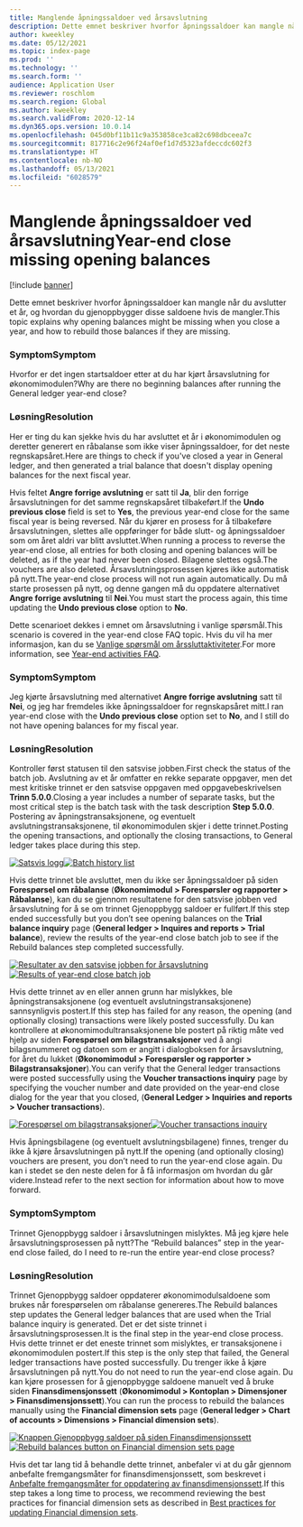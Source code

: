 ```yaml
---
title: Manglende åpningssaldoer ved årsavslutning
description: Dette emnet beskriver hvorfor åpningssaldoer kan mangle når du avslutter et år, og hvordan du gjenoppbygger disse saldoene hvis de mangler.
author: kweekley
ms.date: 05/12/2021
ms.topic: index-page
ms.prod: ''
ms.technology: ''
ms.search.form: ''
audience: Application User
ms.reviewer: roschlom
ms.search.region: Global
ms.author: kweekley
ms.search.validFrom: 2020-12-14
ms.dyn365.ops.version: 10.0.14
ms.openlocfilehash: 045d0bf11b11c9a353858ce3ca82c698dbceea7c
ms.sourcegitcommit: 817716c2e96f24af0ef1d7d5323afdeccdc602f3
ms.translationtype: HT
ms.contentlocale: nb-NO
ms.lasthandoff: 05/13/2021
ms.locfileid: "6028579"
---
```

# <a name="year-end-close-missing-opening-balances"></a><span data-ttu-id="fae86-103">Manglende åpningssaldoer ved årsavslutning</span><span class="sxs-lookup"><span data-stu-id="fae86-103">Year-end close missing opening balances</span></span>

[!include [banner](../includes/banner.md)]

<span data-ttu-id="fae86-104">Dette emnet beskriver hvorfor åpningssaldoer kan mangle når du avslutter et år, og hvordan du gjenoppbygger disse saldoene hvis de mangler.</span><span class="sxs-lookup"><span data-stu-id="fae86-104">This topic explains why opening balances might be missing when you close a year, and how to rebuild those balances if they are missing.</span></span>

### <a name="symptom"></a><span data-ttu-id="fae86-105">Symptom</span><span class="sxs-lookup"><span data-stu-id="fae86-105">Symptom</span></span>

<span data-ttu-id="fae86-106">Hvorfor er det ingen startsaldoer etter at du har kjørt årsavslutning for økonomimodulen?</span><span class="sxs-lookup"><span data-stu-id="fae86-106">Why are there no beginning balances after running the General ledger year-end close?</span></span> 

### <a name="resolution"></a><span data-ttu-id="fae86-107">Løsning</span><span class="sxs-lookup"><span data-stu-id="fae86-107">Resolution</span></span>

<span data-ttu-id="fae86-108">Her er ting du kan sjekke hvis du har avsluttet et år i økonomimodulen og deretter generert en råbalanse som ikke viser åpningssaldoer, for det neste regnskapsåret.</span><span class="sxs-lookup"><span data-stu-id="fae86-108">Here are things to check if you've closed a year in General ledger, and then generated a trial balance that doesn't display opening balances for the next fiscal year.</span></span>

<span data-ttu-id="fae86-109">Hvis feltet **Angre forrige avslutning** er satt til **Ja**, blir den forrige årsavslutningen for det samme regnskapsåret tilbakeført.</span><span class="sxs-lookup"><span data-stu-id="fae86-109">If the **Undo previous close** field is set to **Yes**, the previous year-end close for the same fiscal year is being reversed.</span></span> <span data-ttu-id="fae86-110">Når du kjører en prosess for å tilbakeføre årsavslutningen, slettes alle oppføringer for både slutt- og åpningssaldoer som om året aldri var blitt avsluttet.</span><span class="sxs-lookup"><span data-stu-id="fae86-110">When running a process to reverse the year-end close, all entries for both closing and opening balances will be deleted, as if the year had never been closed.</span></span> <span data-ttu-id="fae86-111">Bilagene slettes også.</span><span class="sxs-lookup"><span data-stu-id="fae86-111">The vouchers are also deleted.</span></span> <span data-ttu-id="fae86-112">Årsavslutningsprosessen kjøres ikke automatisk på nytt.</span><span class="sxs-lookup"><span data-stu-id="fae86-112">The year-end close process will not run again automatically.</span></span> <span data-ttu-id="fae86-113">Du må starte prosessen på nytt, og denne gangen må du oppdatere alternativet **Angre forrige avslutning** til **Nei**.</span><span class="sxs-lookup"><span data-stu-id="fae86-113">You must start the process again, this time updating the **Undo previous close** option to **No**.</span></span>

<span data-ttu-id="fae86-114">Dette scenarioet dekkes i emnet om årsavslutning i vanlige spørsmål.</span><span class="sxs-lookup"><span data-stu-id="fae86-114">This scenario is covered in the year-end close FAQ topic.</span></span> <span data-ttu-id="fae86-115">Hvis du vil ha mer informasjon, kan du se [Vanlige spørsmål om årssluttaktiviteter](faq-year-end-activities.md).</span><span class="sxs-lookup"><span data-stu-id="fae86-115">For more information, see [Year-end activities FAQ](faq-year-end-activities.md).</span></span>

### <a name="symptom"></a><span data-ttu-id="fae86-116">Symptom</span><span class="sxs-lookup"><span data-stu-id="fae86-116">Symptom</span></span>

<span data-ttu-id="fae86-117">Jeg kjørte årsavslutning med alternativet **Angre forrige avslutning** satt til **Nei**, og jeg har fremdeles ikke åpningssaldoer for regnskapsåret mitt.</span><span class="sxs-lookup"><span data-stu-id="fae86-117">I ran year-end close with the **Undo previous close** option set to **No**, and I still do not have opening balances for my fiscal year.</span></span>

### <a name="resolution"></a><span data-ttu-id="fae86-118">Løsning</span><span class="sxs-lookup"><span data-stu-id="fae86-118">Resolution</span></span>

<span data-ttu-id="fae86-119">Kontroller først statusen til den satsvise jobben.</span><span class="sxs-lookup"><span data-stu-id="fae86-119">First check the status of the batch job.</span></span> <span data-ttu-id="fae86-120">Avslutning av et år omfatter en rekke separate oppgaver, men det mest kritiske trinnet er den satsvise oppgaven med oppgavebeskrivelsen **Trinn 5.0.0**.</span><span class="sxs-lookup"><span data-stu-id="fae86-120">Closing a year includes a number of separate tasks, but the most critical step is the batch task with the task description **Step 5.0.0**.</span></span> <span data-ttu-id="fae86-121">Postering av åpningstransaksjonene, og eventuelt avslutningstransaksjonene, til økonomimodulen skjer i dette trinnet.</span><span class="sxs-lookup"><span data-stu-id="fae86-121">Posting the opening transactions, and optionally the closing transactions, to General ledger takes place during this step.</span></span> 

<span data-ttu-id="fae86-122">[![Satsvis logg](./media/yec-mssng-open-blnces-01.png)](./media/yec-mssng-open-blnces-01.png)</span><span class="sxs-lookup"><span data-stu-id="fae86-122">[![Batch history list](./media/yec-mssng-open-blnces-01.png)](./media/yec-mssng-open-blnces-01.png)</span></span>

<span data-ttu-id="fae86-123">Hvis dette trinnet ble avsluttet, men du ikke ser åpningssaldoer på siden **Forespørsel om råbalanse** (**Økonomimodul > Forespørsler og rapporter > Råbalanse**), kan du se gjennom resultatene for den satsvise jobben ved årsavslutning for å se om trinnet Gjenoppbygg saldoer er fullført.</span><span class="sxs-lookup"><span data-stu-id="fae86-123">If this step ended successfully but you don’t see opening balances on the **Trial balance inquiry** page (**General ledger > Inquires and reports > Trial balance**), review the results of the year-end close batch job to see if the Rebuild balances step completed successfully.</span></span>

<span data-ttu-id="fae86-124">[![Resultater av den satsvise jobben for årsavslutning](./media/yec-mssng-open-blnces-02.png)](./media/yec-mssng-open-blnces-02.png)</span><span class="sxs-lookup"><span data-stu-id="fae86-124">[![Results of year-end close batch job](./media/yec-mssng-open-blnces-02.png)](./media/yec-mssng-open-blnces-02.png)</span></span>

<span data-ttu-id="fae86-125">Hvis dette trinnet av en eller annen grunn har mislykkes, ble åpningstransaksjonene (og eventuelt avslutningstransaksjonene) sannsynligvis postert.</span><span class="sxs-lookup"><span data-stu-id="fae86-125">If this step has failed for any reason, the opening (and optionally closing) transactions were likely posted successfully.</span></span> <span data-ttu-id="fae86-126">Du kan kontrollere at økonomimodultransaksjonene ble postert på riktig måte ved hjelp av siden **Forespørsel om bilagstransaksjoner** ved å angi bilagsnummeret og datoen som er angitt i dialogboksen for årsavslutning, for året du lukket (**Økonomimodul > Forespørsler og rapporter > Bilagstransaksjoner**).</span><span class="sxs-lookup"><span data-stu-id="fae86-126">You can verify that the General ledger transactions were posted successfully using the **Voucher transactions inquiry** page by specifying the voucher number and date provided on the year-end close dialog for the year that you closed, (**General Ledger > Inquiries and reports > Voucher transactions**).</span></span>

<span data-ttu-id="fae86-127">[![Forespørsel om bilagstransaksjoner](./media/yec-mssng-open-blnces-03.png)](./media/yec-mssng-open-blnces-03.png)</span><span class="sxs-lookup"><span data-stu-id="fae86-127">[![Voucher transactions inquiry](./media/yec-mssng-open-blnces-03.png)](./media/yec-mssng-open-blnces-03.png)</span></span>

<span data-ttu-id="fae86-128">Hvis åpningsbilagene (og eventuelt avslutningsbilagene) finnes, trenger du ikke å kjøre årsavslutningen på nytt.</span><span class="sxs-lookup"><span data-stu-id="fae86-128">If the opening (and optionally closing) vouchers are present, you don’t need to run the year-end close again.</span></span> <span data-ttu-id="fae86-129">Du kan i stedet se den neste delen for å få informasjon om hvordan du går videre.</span><span class="sxs-lookup"><span data-stu-id="fae86-129">Instead refer to the next section for information about how to move forward.</span></span>

### <a name="symptom"></a><span data-ttu-id="fae86-130">Symptom</span><span class="sxs-lookup"><span data-stu-id="fae86-130">Symptom</span></span>

<span data-ttu-id="fae86-131">Trinnet Gjenoppbygg saldoer i årsavslutningen mislyktes. Må jeg kjøre hele årsavslutningsprosessen på nytt?</span><span class="sxs-lookup"><span data-stu-id="fae86-131">The “Rebuild balances” step in the year-end close failed, do I need to re-run the entire year-end close process?</span></span>

### <a name="resolution"></a><span data-ttu-id="fae86-132">Løsning</span><span class="sxs-lookup"><span data-stu-id="fae86-132">Resolution</span></span>

<span data-ttu-id="fae86-133">Trinnet Gjenoppbygg saldoer oppdaterer økonomimodulsaldoene som brukes når forespørselen om råbalanse genereres.</span><span class="sxs-lookup"><span data-stu-id="fae86-133">The Rebuild balances step updates the General ledger balances that are used when the Trial balance inquiry is generated.</span></span>  <span data-ttu-id="fae86-134">Det er det siste trinnet i årsavslutningsprosessen.</span><span class="sxs-lookup"><span data-stu-id="fae86-134">It is the final step in the year-end close process.</span></span>  <span data-ttu-id="fae86-135">Hvis dette trinnet er det eneste trinnet som mislyktes, er transaksjonene i økonomimodulen postert.</span><span class="sxs-lookup"><span data-stu-id="fae86-135">If this step is the only step that failed, the General ledger transactions have posted successfully.</span></span>  <span data-ttu-id="fae86-136">Du trenger ikke å kjøre årsavslutningen på nytt.</span><span class="sxs-lookup"><span data-stu-id="fae86-136">You do not need to run the year-end close again.</span></span> <span data-ttu-id="fae86-137">Du kan kjøre prosessen for å gjenoppbygge saldoene manuelt ved å bruke siden **Finansdimensjonssett** (**Økonomimodul > Kontoplan > Dimensjoner > Finansdimensjonssett**).</span><span class="sxs-lookup"><span data-stu-id="fae86-137">You can run the process to rebuild the balances manually using the **Financial dimension sets** page (**General ledger > Chart of accounts > Dimensions > Financial dimension sets**).</span></span>

<span data-ttu-id="fae86-138">[![Knappen Gjenoppbygg saldoer på siden Finansdimensjonssett](./media/yec-mssng-open-blnces-04.png)](./media/yec-mssng-open-blnces-04.png)</span><span class="sxs-lookup"><span data-stu-id="fae86-138">[![Rebuild balances button on Financial dimension sets page](./media/yec-mssng-open-blnces-04.png)](./media/yec-mssng-open-blnces-04.png)</span></span>

<span data-ttu-id="fae86-139">Hvis det tar lang tid å behandle dette trinnet, anbefaler vi at du går gjennom anbefalte fremgangsmåter for finansdimensjonssett, som beskrevet i [Anbefalte fremgangsmåter for oppdatering av finansdimensjonssett](https://community.dynamics.com/365/financeandoperations/b/dynamics-365-finance-blog/posts/best-practices-for-updating-financial-dimension-set-dimension-sets).</span><span class="sxs-lookup"><span data-stu-id="fae86-139">If this step takes a long time to process, we recommend reviewing the best practices for financial dimension sets as described in [Best practices for updating Financial dimension sets](https://community.dynamics.com/365/financeandoperations/b/dynamics-365-finance-blog/posts/best-practices-for-updating-financial-dimension-set-dimension-sets).</span></span> 

